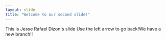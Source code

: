 ```yaml
---
layout: slide
title: "Welcome to our second slide!"
---
```

This is Jesse Rafael Dizon's slide
Use the left arrow to go back!We have a new branch!!